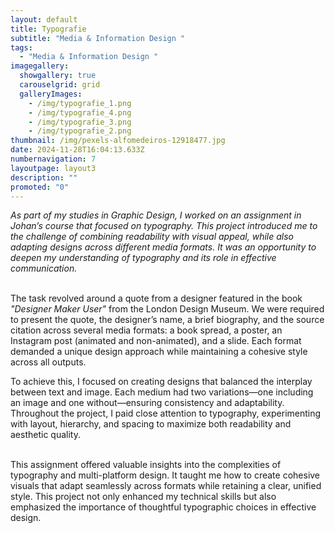 ```yaml
---
layout: default
title: Typografie
subtitle: "Media & Information Design "
tags:
  - "Media & Information Design "
imagegallery:
  showgallery: true
  carouselgrid: grid
  galleryImages:
    - /img/typografie_1.png
    - /img/typografie_4.png
    - /img/typografie_3.png
    - /img/typografie_2.png
thumbnail: /img/pexels-alfomedeiros-12918477.jpg
date: 2024-11-28T16:04:13.633Z
numbernavigation: 7
layoutpage: layout3
description: ""
promoted: "0"
---
```

*As part of my studies in Graphic Design, I worked on an assignment in Johan’s course that focused on typography. This project introduced me to the challenge of combining readability with visual appeal, while also adapting designs across different media formats. It was an opportunity to deepen my understanding of typography and its role in effective communication.*

\
The task revolved around a quote from a designer featured in the book *"Designer Maker User"* from the London Design Museum. We were required to present the quote, the designer’s name, a brief biography, and the source citation across several media formats: a book spread, a poster, an Instagram post (animated and non-animated), and a slide. Each format demanded a unique design approach while maintaining a cohesive style across all outputs.

To achieve this, I focused on creating designs that balanced the interplay between text and image. Each medium had two variations—one including an image and one without—ensuring consistency and adaptability. Throughout the project, I paid close attention to typography, experimenting with layout, hierarchy, and spacing to maximize both readability and aesthetic quality.

\
This assignment offered valuable insights into the complexities of typography and multi-platform design. It taught me how to create cohesive visuals that adapt seamlessly across formats while retaining a clear, unified style. This project not only enhanced my technical skills but also emphasized the importance of thoughtful typographic choices in effective design.